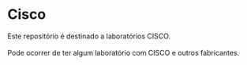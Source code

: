 # Cisco

Este repositório é destinado a laboratórios CISCO. <br></br>
Pode ocorrer de ter algum laboratório com CISCO e outros fabricantes.